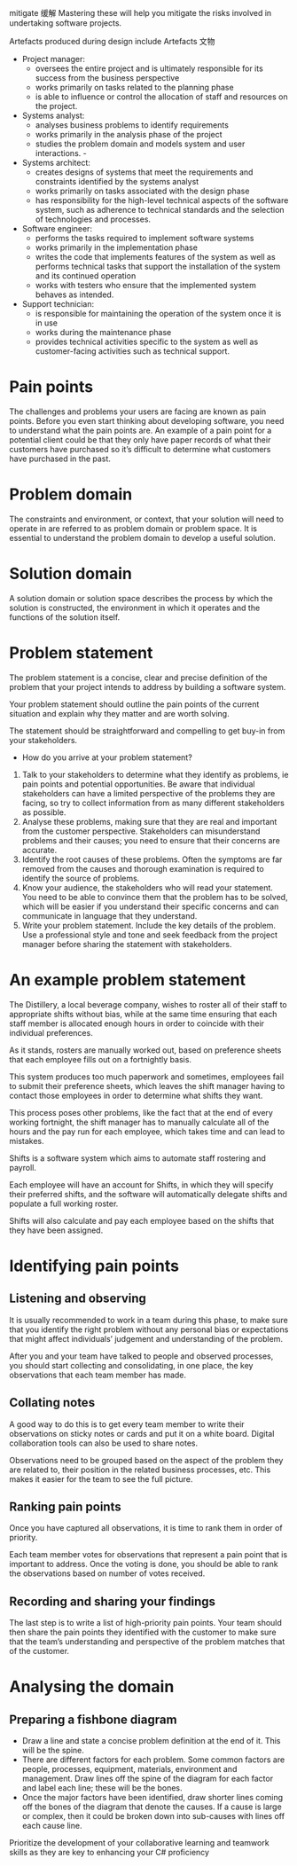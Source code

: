 mitigate 缓解
Mastering these will help you mitigate the risks involved in undertaking software projects.

Artefacts produced during design include
Artefacts 文物

- Project manager:
  - oversees the entire project and is ultimately responsible for its success from the business perspective
  - works primarily on tasks related to the planning phase
  - is able to influence or control the allocation of staff and resources on the project.
- Systems analyst:
  - analyses business problems to identify requirements
  - works primarily in the analysis phase of the project
  - studies the problem domain and models system and user interactions. -
- Systems architect:
  - creates designs of systems that meet the requirements and constraints identified by the systems analyst
  - works primarily on tasks associated with the design phase
  - has responsibility for the high-level technical aspects of the software system, such as adherence to technical standards and the selection of technologies and processes.
- Software engineer:
  - performs the tasks required to implement software systems
  - works primarily in the implementation phase
  - writes the code that implements features of the system as well as performs technical tasks that support the installation of the system and its continued operation
  - works with testers who ensure that the implemented system behaves as intended.
- Support technician:
  - is responsible for maintaining the operation of the system once it is in use
  - works during the maintenance phase
  - provides technical activities specific to the system as well as customer-facing activities such as technical support.


# Pain points
The challenges and problems your users are facing are known as pain points. Before you even start thinking about developing software, you need to understand what the pain points are.
An example of a pain point for a potential client could be that they only have paper records of what their customers have purchased so it’s difficult to determine what customers have purchased in the past.

# Problem domain
The constraints and environment, or context, that your solution will need to operate in are referred to as problem domain or problem space. It is essential to understand the problem domain to develop a useful solution.

# Solution domain
A solution domain or solution space describes the process by which the solution is constructed, the environment in which it operates and the functions of the solution itself.


# Problem statement
The problem statement is a concise, clear and precise definition of the problem that your project intends to address by building a software system.

Your problem statement should outline the pain points of the current situation and explain why they matter and are worth solving.

The statement should be straightforward and compelling to get buy-in from your stakeholders.


- How do you arrive at your problem statement?
1. Talk to your stakeholders to determine what they identify as problems, ie pain points and potential opportunities. Be aware that individual stakeholders can have a limited perspective of the problems they are facing, so try to collect information from as many different stakeholders as possible.
2. Analyse these problems, making sure that they are real and important from the customer perspective. Stakeholders can misunderstand problems and their causes; you need to ensure that their concerns are accurate.
3. Identify the root causes of these problems. Often the symptoms are far removed from the causes and thorough examination is required to identify the source of problems.
4. Know your audience, the stakeholders who will read your statement. You need to be able to convince them that the problem has to be solved, which will be easier if you understand their specific concerns and can communicate in language that they understand.
5. Write your problem statement. Include the key details of the problem. Use a professional style and tone and seek feedback from the project manager before sharing the statement with stakeholders.

# An example problem statement
The Distillery, a local beverage company, wishes to roster all of their staff to appropriate shifts without bias, while at the same time ensuring that each staff member is allocated enough hours in order to coincide with their individual preferences.

As it stands, rosters are manually worked out, based on preference sheets that each employee fills out on a fortnightly basis.

This system produces too much paperwork and sometimes, employees fail to submit their preference sheets, which leaves the shift manager having to contact those employees in order to determine what shifts they want.

This process poses other problems, like the fact that at the end of every working fortnight, the shift manager has to manually calculate all of the hours and the pay run for each employee, which takes time and can lead to mistakes.

Shifts is a software system which aims to automate staff rostering and payroll.

Each employee will have an account for Shifts, in which they will specify their preferred shifts, and the software will automatically delegate shifts and populate a full working roster.

Shifts will also calculate and pay each employee based on the shifts that they have been assigned.

# Identifying pain points
## Listening and observing
It is usually recommended to work in a team during this phase, to make sure that you identify the right problem without any personal bias or expectations that might affect individuals’ judgement and understanding of the problem.

After you and your team have talked to people and observed processes, you should start collecting and consolidating, in one place, the key observations that each team member has made.
## Collating notes
A good way to do this is to get every team member to write their observations on sticky notes or cards and put it on a white board. Digital collaboration tools can also be used to share notes.

Observations need to be grouped based on the aspect of the problem they are related to, their position in the related business processes, etc. This makes it easier for the team to see the full picture.
## Ranking pain points
Once you have captured all observations, it is time to rank them in order of priority.

Each team member votes for observations that represent a pain point that is important to address. Once the voting is done, you should be able to rank the observations based on number of votes received.
## Recording and sharing your findings
The last step is to write a list of high-priority pain points. Your team should then share the pain points they identified with the customer to make sure that the team’s understanding and perspective of the problem matches that of the customer.



# Analysing the domain
## Preparing a fishbone diagram
- Draw a line and state a concise problem definition at the end of it. This will be the spine.
- There are different factors for each problem. Some common factors are people, processes, equipment, materials, environment and management. Draw lines off the spine of the diagram for each factor and label each line; these will be the bones.
- Once the major factors have been identified, draw shorter lines coming off the bones of the diagram that denote the causes. If a cause is large or complex, then it could be broken down into sub-causes with lines off each cause line.



Prioritize the development of your collaborative learning and teamwork skills as they are key to
enhancing your C# proficiency